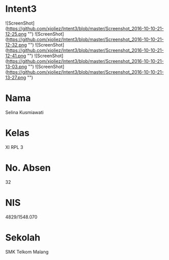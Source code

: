 # Intent3
![ScreenShot] (https://github.com/xjoliez/Intent3/blob/master/Screenshot_2016-10-10-21-12-25.png "")
![ScreenShot] (https://github.com/xjoliez/Intent3/blob/master/Screenshot_2016-10-10-21-12-32.png "")
![ScreenShot] (https://github.com/xjoliez/Intent3/blob/master/Screenshot_2016-10-10-21-12-41.png "")
![ScreenShot] (https://github.com/xjoliez/Intent3/blob/master/Screenshot_2016-10-10-21-13-03.png "")
![ScreenShot] (https://github.com/xjoliez/Intent3/blob/master/Screenshot_2016-10-10-21-13-27.png "")
# Nama 
Selina Kusmiawati
# Kelas 
XI RPL 3
# No. Absen 
32
# NIS 
4829/1548.070
# Sekolah 
SMK Telkom Malang
